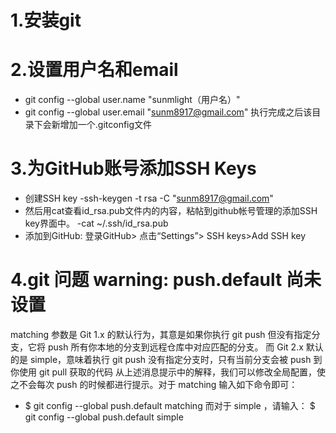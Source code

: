 # 1.安装git 

# 2.设置用户名和email
- git config --global user.name "sunmlight（用户名）"
- git config --global user.email "sunm8917@gmail.com"
执行完成之后该目录下会新增加一个.gitconfig文件

# 3.为GitHub账号添加SSH Keys
- 创建SSH key
	-ssh-keygen -t rsa -C "sunm8917@gmail.com"
- 然后用cat查看id_rsa.pub文件内的内容，粘帖到github帐号管理的添加SSH key界面中。	-cat ~/.ssh/id_rsa.pub
- 添加到GitHub: 登录GitHub> 点击“Settings”> SSH keys>Add SSH key

# 4.git 问题 warning: push.default 尚未设置
matching 参数是 Git 1.x 的默认行为，其意是如果你执行 git push 但没有指定分支，它将 push 所有你本地的分支到远程仓库中对应匹配的分支。
而 Git 2.x 默认的是 simple，意味着执行 git push 没有指定分支时，只有当前分支会被 push 到你使用 git pull 获取的代码
从上述消息提示中的解释，我们可以修改全局配置，使之不会每次 push 的时候都进行提示。对于 matching 输入如下命令即可：
- $ git config --global push.default matching
而对于 simple ，请输入：
$ git config --global push.default simple
